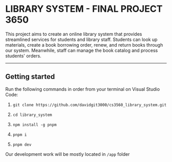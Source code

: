 # LIBRARY SYSTEM - FINAL PROJECT 3650

This project aims to create an online library system that provides streamlined services for students and library staff. Students can look up materials, create a book borrowing order, renew, and return books through our system. Meanwhile, staff can manage the book catalog and process students' orders.

---

## Getting started

Run the following commands in order from your terminal on Visual Studio Code:

1. `git clone https://github.com/davidgit3000/cs3560_library_system.git`

2. `cd library_system`

3. `npm install -g pnpm`

4. `pnpm i`

5. `pnpm dev`

Our development work will be mostly located in `/app` folder
